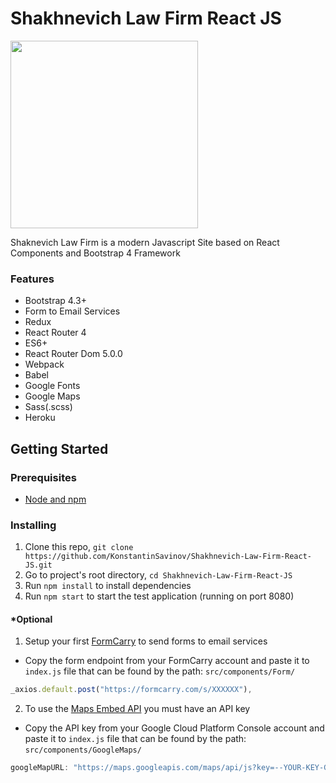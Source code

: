 # Shakhnevich Law Firm React JS

<img src="https://i.ibb.co/QYDmM6T/logo.jpg" width="300" height="300">

Shaknevich Law Firm is a modern Javascript Site based on React Components and Bootstrap 4 Framework

### Features

* Bootstrap 4.3+
* Form to Email Services
* Redux
* React Router 4
* ES6+
* React Router Dom 5.0.0
* Webpack
* Babel
* Google Fonts
* Google Maps
* Sass(.scss)
* Heroku

## Getting Started

### Prerequisites

* [Node and npm](https://www.npmjs.com/get-npm)

### Installing

1. Clone this repo, `git clone https://github.com/KonstantinSavinov/Shakhnevich-Law-Firm-React-JS.git `
2. Go to project's root directory, `cd Shakhnevich-Law-Firm-React-JS`
3. Run `npm install` to install dependencies
4. Run `npm start` to start the test application (running on port 8080)
    
#### *Optional 
1. Setup your first [FormCarry](https://formcarry.com/documentation/getting-started) to send forms to email services
* Copy the form endpoint from your FormCarry account and paste it to `index.js` file that can be found by the path: `src/components/Form/`

```javascript
_axios.default.post("https://formcarry.com/s/XXXXXX"),
```
2. To use the [Maps Embed API](https://developers.google.com/maps/documentation/embed/get-api-key) you must have an API key
* Copy the API key from your Google Cloud Platform Console account and paste it to `index.js` file that can be found by the path: `src/components/GoogleMaps/`

```javascript
googleMapURL: "https://maps.googleapis.com/maps/api/js?key=--YOUR-KEY-GOES-HERE--&libraries=geometry,drawing,places",
```
